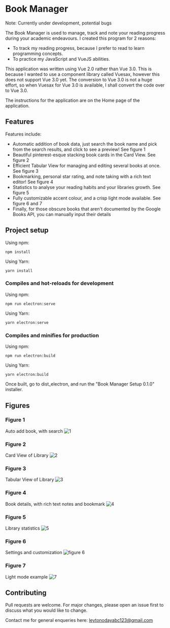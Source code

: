# Book Manager

Note: Currently under development, potential bugs

The Book Manager is used to manage, track and note your reading progress during your academic endeavours. I created this program for 
2 reasons:
- To track my reading progress, because I prefer to read to learn programming concepts. 
- To practice my JavaScript and VueJS abilities. 

This application was written using Vue 2.0 rather than Vue 3.0. This is 
because I wanted to use a component library called Vuesax, however this does not support Vue 3.0 yet. The conversion to Vue 3.0
is not a huge effort, so when Vuesax for Vue 3.0 is available, I shall convert the code over to Vue 3.0. 

The instructions for the application are on the Home page of the application.

## Features
Features include:
- Automatic addition of book data, just search the book name and pick from the search results, and click to see a preview! See figure 1
- Beautiful pinterest-esque stacking book cards in the Card View. See figure 2
- Efficient Tabular View for managing and editing several books at once. See figure 3
- Bookmarking, personal star rating, and note taking with a rich text editor! See figure 4
- Statistics to analyse your reading habits and your libraries growth. See figure 5
- Fully customizable accent colour, and a crisp light mode available. See figure 6 and 7
- Finally, for those obscure books that aren't documented by the Google Books API, you can manually input their details

## Project setup
Using npm:
```
npm install
```
Using Yarn:
```
yarn install
```

### Compiles and hot-reloads for development
Using npm:
```
npm run electron:serve
```
Using Yarn:
```
yarn electron:serve
```

### Compiles and minifies for production
Using npm:
```
npm run electron:build
```
Using Yarn:
```
yarn electron:build
```

Once built, go to dist_electron, and run the "Book Manager Setup 0.1.0" installer. 

## Figures

### Figure 1
Auto add book, with search 
![1](https://user-images.githubusercontent.com/36010516/147797917-7ee5c692-f757-4aad-899e-973e0d259776.png)

### Figure 2
Card View of Library
![2](https://user-images.githubusercontent.com/36010516/147797918-8fe7987b-23fd-4167-9286-fd2c5862a128.png)

### Figure 3
Tabular View of Library
![3](https://user-images.githubusercontent.com/36010516/147797926-7a1424b6-3c49-4fa7-986f-847d339a77a9.png)

### Figure 4
Book details, with rich text notes and bookmark
![4](https://user-images.githubusercontent.com/36010516/147797931-5424e588-a49f-44c0-bd73-c189c9df7591.png)

### Figure 5
Library statistics
![5](https://user-images.githubusercontent.com/36010516/147797940-b70737dd-b334-4c60-89f3-32d7e5c258aa.png)

### Figure 6
Settings and customization
![figure 6](https://user-images.githubusercontent.com/36010516/118420501-e9ef2880-b6b6-11eb-8c72-0875067c626a.png)

### Figure 7
Light mode example
![7](https://user-images.githubusercontent.com/36010516/147797941-bad7ecac-b60f-4341-b582-006240464730.png)


## Contributing
Pull requests are welcome. For major changes, please open an issue first to discuss what you would like to change.

Contact me for general enqueries here: leytonodayabc123@gmail.com

